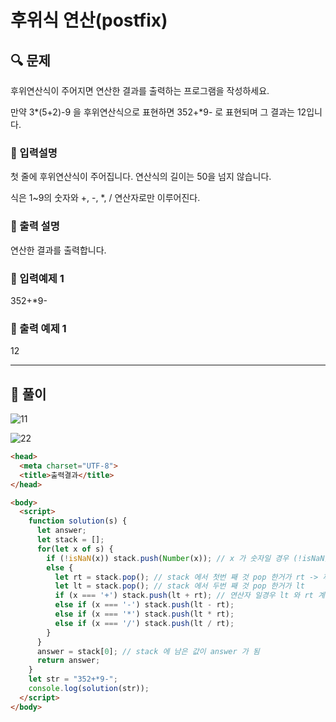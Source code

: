 # 후위식 연산(postfix)

##  🔍 문제 
후위연산식이 주어지면 연산한 결과를 출력하는 프로그램을 작성하세요.  

만약 3*(5+2)-9 을 후위연산식으로 표현하면 352+*9- 로 표현되며 그 결과는 12입니다.


### 🔹 입력설명
첫 줄에 후위연산식이 주어집니다. 연산식의 길이는 50을 넘지 않습니다.  

식은 1~9의 숫자와 +, -, *, / 연산자로만 이루어진다.

### 🔹 출력 설명
연산한 결과를 출력합니다.
 
### 🔹 입력예제 1
352+*9-

### 🔹 출력 예제 1
12


----

##  📌 풀이

![11](https://user-images.githubusercontent.com/28912774/118066802-54177d00-b3da-11eb-879a-b6f57b0c548e.jpg)

![22](https://user-images.githubusercontent.com/28912774/118066805-54b01380-b3da-11eb-98d7-892cb7b9cc3f.jpg)



```html
<head>
  <meta charset="UTF-8">
  <title>출력결과</title>
</head>

<body>
  <script>
    function solution(s) {
      let answer;
      let stack = [];
      for(let x of s) {
        if (!isNaN(x)) stack.push(Number(x)); // x 가 숫자일 경우 (!isNaN) x를 계산 할 수 있게 number 로 변환 후, stack 에 push
        else {
          let rt = stack.pop(); // stack 에서 첫번 째 것 pop 한거가 rt -> 꺼내는거 순서가 중요함(빼기, 나누기가 있기 때문에)
          let lt = stack.pop(); // stack 에서 두번 째 것 pop 한거가 lt
          if (x === '+') stack.push(lt + rt); // 연산자 일경우 lt 와 rt 계산 해줌
          else if (x === '-') stack.push(lt - rt);
          else if (x === '*') stack.push(lt * rt);
          else if (x === '/') stack.push(lt / rt);
        }
      }
      answer = stack[0]; // stack 에 남은 값이 answer 가 됨
      return answer;
    }
    let str = "352+*9-";
    console.log(solution(str));
  </script>
</body>
```
